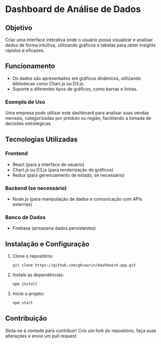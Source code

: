 # Dashboard de Análise de Dados

## Objetivo
Criar uma interface interativa onde o usuário possa visualizar e analisar dados de forma intuitiva, utilizando gráficos e tabelas para obter insights rápidos e eficazes.

## Funcionamento

- Os dados são apresentados em gráficos dinâmicos, utilizando bibliotecas como Chart.js ou D3.js.
- Suporte a diferentes tipos de gráficos, como barras e linhas.

### Exemplo de Uso
Uma empresa pode utilizar este dashboard para analisar suas vendas mensais, categorizadas por produto ou região, facilitando a tomada de decisões estratégicas.

## Tecnologias Utilizadas

### Frontend
- React (para a interface de usuário)
- Chart.js ou D3.js (para renderização de gráficos)
- Redux (para gerenciamento de estado, se necessário)

### Backend (se necessário)
- Node.js (para manipulação de dados e comunicação com APIs externas)

### Banco de Dados
- Firebase (armazena dados persistentes)

## Instalação e Configuração
1. Clone o repositório:
   ```bash
   git clone https://github.com/gbcaurin/dashboard-app.git
   ```
2. Instale as dependências:
   ```bash
   npm install
   ```
3. Inicie o projeto:
   ```bash
   npm start
   ```

## Contribuição
Sinta-se à vontade para contribuir! Crie um fork do repositório, faça suas alterações e envie um pull request.



